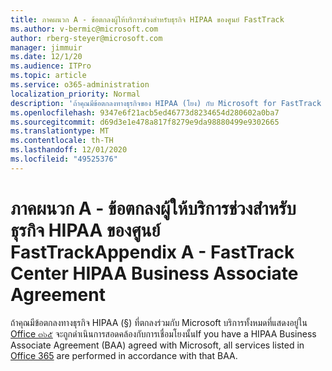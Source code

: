 ```yaml
---
title: ภาคผนวก A - ข้อตกลงผู้ให้บริการช่วงสำหรับธุรกิจ HIPAA ของศูนย์ FastTrack
ms.author: v-bermic@microsoft.com
author: rberg-steyer@microsoft.com
manager: jimmuir
ms.date: 12/1/20
ms.audience: ITPro
ms.topic: article
ms.service: o365-administration
localization_priority: Normal
description: 'ถ้าคุณมีข้อตกลงทางธุรกิจของ HIPAA (โยง) กับ Microsoft for FastTrack services บริการทั้งหมดที่แสดงรายการใน FastTrack Center สวัสดิการสำหรับ Office ๓๖๕จะรวมอยู่ในบายกเว้น:'
ms.openlocfilehash: 9347e6f21acb5ed46773d8234654d280602a0ba7
ms.sourcegitcommit: d69d3e1e478a817f8279e9da98880499e9302665
ms.translationtype: MT
ms.contentlocale: th-TH
ms.lasthandoff: 12/01/2020
ms.locfileid: "49525376"
---
```

# <a name="appendix-a---fasttrack-center-hipaa-business-associate-agreement"></a><span data-ttu-id="b0d94-103">ภาคผนวก A - ข้อตกลงผู้ให้บริการช่วงสำหรับธุรกิจ HIPAA ของศูนย์ FastTrack</span><span class="sxs-lookup"><span data-stu-id="b0d94-103">Appendix A - FastTrack Center HIPAA Business Associate Agreement</span></span>

<span data-ttu-id="b0d94-104">ถ้าคุณมีข้อตกลงทางธุรกิจ HIPAA (§) ที่ตกลงร่วมกับ Microsoft บริการทั้งหมดที่แสดงอยู่ใน [Office ๓๖๕](products-and-capabilities.md#office-365) จะถูกดำเนินการสอดคล้องกับการเชื่อมโยงนั้น</span><span class="sxs-lookup"><span data-stu-id="b0d94-104">If you have a HIPAA Business Associate Agreement (BAA) agreed with Microsoft, all services listed in [Office 365](products-and-capabilities.md#office-365) are performed in accordance with that BAA.</span></span>


